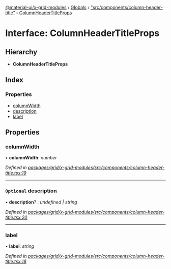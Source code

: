 [@material-ui/x-grid-modules](../README.md) › [Globals](../globals.md) › ["src/components/column-header-title"](../modules/_src_components_column_header_title_.md) › [ColumnHeaderTitleProps](_src_components_column_header_title_.columnheadertitleprops.md)

# Interface: ColumnHeaderTitleProps

## Hierarchy

- **ColumnHeaderTitleProps**

## Index

### Properties

- [columnWidth](_src_components_column_header_title_.columnheadertitleprops.md#columnwidth)
- [description](_src_components_column_header_title_.columnheadertitleprops.md#optional-description)
- [label](_src_components_column_header_title_.columnheadertitleprops.md#label)

## Properties

### columnWidth

• **columnWidth**: _number_

_Defined in [packages/grid/x-grid-modules/src/components/column-header-title.tsx:19](https://github.com/mui-org/material-ui-x/blob/a679779/packages/grid/x-grid-modules/src/components/column-header-title.tsx#L19)_

---

### `Optional` description

• **description**? : _undefined | string_

_Defined in [packages/grid/x-grid-modules/src/components/column-header-title.tsx:20](https://github.com/mui-org/material-ui-x/blob/a679779/packages/grid/x-grid-modules/src/components/column-header-title.tsx#L20)_

---

### label

• **label**: _string_

_Defined in [packages/grid/x-grid-modules/src/components/column-header-title.tsx:18](https://github.com/mui-org/material-ui-x/blob/a679779/packages/grid/x-grid-modules/src/components/column-header-title.tsx#L18)_
